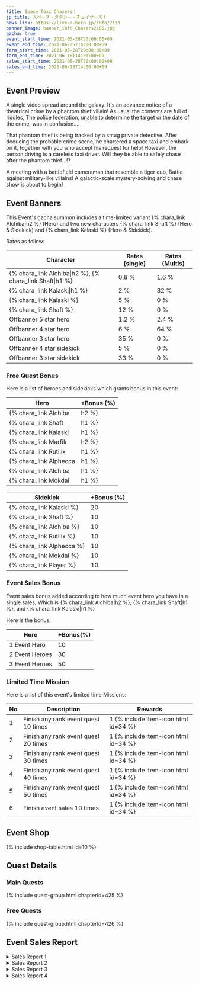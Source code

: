 ```yaml
---
title: Space Taxi Chasers！
jp_title: スペース・タクシー・チェイサーズ！
news_link: https://live-a-hero.jp/info/2133
banner_image: banner_info_Chasers2105.jpg
gacha: true
event_start_time: 2021-05-28T20:00:00+09
event_end_time: 2021-06-25T14:00:00+09
farm_start_time: 2021-05-28T20:00:00+09
farm_end_time: 2021-06-18T14:00:00+09
sales_start_time: 2021-05-28T20:00:00+09
sales_end_time: 2021-06-18T14:00:00+09
---
```


## Event Preview

A single video spread around the galaxy.
It's an advance notice of a theatrical crime by a phantom thief villain!
As usual the contents are full of riddles,
The police federation, unable to determine the target or the date of the crime, was in confusion….

That phantom thief is being tracked by a smug private detective.
After deducing the probable crime scene, he chartered a space taxi and embark on it,
together with you who accept his request for help!
However, the person driving is a careless taxi driver.
Will they be able to safely chase after the phantom thief…!?

A meeting with a battlefield cameraman that resemble a tiger cub, 
Battle against military-like villains!
A galactic-scale mystery-solving and chase show is about to begin!

## Event Banners

This Event's gacha summon includes a time-limited variant {% chara_link Alchiba|h2 %} (Hero) and two new characters {% chara_link Shaft %} (Hero & Sidekick) and {% chara_link Kalaski %} (Hero & Sidekick).

Rates as follow:

| Character                                                | Rates (single) | Rates (Multis) |
|----------------------------------------------------------|----------------|----------------|
| {% chara_link Alchiba\|h2 %}, {% chara_link Shaft\|h1 %} | 0.8 %            | 1.6 %            |
| {% chara_link Kalaski\|h1 %}                             | 2 %              | 32 %             |
| {% chara_link Kalaski %}                                 | 5 %              | 0 %             |
| {% chara_link Shaft %}                                   | 12 %             | 0 %             |
| Offbanner 5 star hero                                    | 1.2 %            | 2.4 %            |
| Offbanner 4 star hero                                    | 6 %              | 64 %             |
| Offbanner 3 star hero                                    | 35 %             | 0 %              |
| Offbanner 4 star sidekick                                | 5 %              | 0 %              |
| Offbanner 3 star sidekick                                | 33 %             | 0 %              |

### Free Quest Bonus

Here is a list of heroes and sidekicks which grants bonus in this event:

| Hero | +Bonus (%)|
|------------|--------------|
| {% chara_link Alchiba|h2 %} | 40 |
| {% chara_link Shaft|h1 %}  | 40 |
| {% chara_link Kalaski|h1 %}  | 30 |
| {% chara_link Marfik|h2 %} | 20 |
| {% chara_link Rutilix|h1 %}  | 20 |
| {% chara_link Alphecca|h1 %} | 10 | 
| {% chara_link Alchiba|h1 %} | 10 | 
| {% chara_link Mokdai|h1 %} | 10 | 

| Sidekick | +Bonus (%) |
|-------------|---------------|
| {% chara_link Kalaski %} | 20 | 
| {% chara_link Shaft %}  | 10 | 
| {% chara_link Alchiba %}  | 10 | 
| {% chara_link Rutilix %} | 10 | 
| {% chara_link Alphecca %} | 10 | 
| {% chara_link Mokdai %} | 10 | 
| {% chara_link Player %} | 10 | 

### Event Sales Bonus

Event sales bonus added according to how much event hero you have in a single sales, Which is
{% chara_link Alchiba|h2 %}, {% chara_link Shaft|h1 %}, and {% chara_link Kalaski|h1 %}  

Here is the bonus:

| Hero   | +Bonus(%) |
|--------|-----------|
| 1 Event Hero   |     10    |
| 2 Event Heroes |     30    |
| 3 Event Heroes |     50    |

### Limited Time Mission

Here is a list of this event's limited time Missions:

| No  | Description      | Rewards      |
|----|-----------------------------------------------------------|----------------|
| 1  | Finish any rank event quest 10 times | 1 {% include item-icon.html id=34 %}    |
| 2  | Finish any rank event quest 20 times | 1 {% include item-icon.html id=34 %}    |
| 3  | Finish any rank event quest 30 times | 1 {% include item-icon.html id=34 %}    |
| 4  | Finish any rank event quest 40 times | 1 {% include item-icon.html id=34 %}    |
| 5  | Finish any rank event quest 50 times | 1 {% include item-icon.html id=34 %}    |
| 6  | Finish event sales 10 times | 1 {% include item-icon.html id=34 %}    |

## Event Shop

{% include shop-table.html id=10 %}

## Quest Details

### Main Quests

{% include quest-group.html chapterId=425 %}

### Free Quests

{% include quest-group.html chapterId=426 %}

## Event Sales Report

<details><summary>Sales Report 1</summary>
<p>戦争の爪痕が残る街を探索する <code>character0</code> 。<br>砕かれた建材が散らばる悪路を歩いていると、<br>ふと足下に何かが落ちていることに気づく。<br><br>果物の残骸と、散らされた花束。<br>それらは転々と、路傍の建物の裏へと、<br>まるで誘導するかのように続いている。<br><br> <code>character0</code> は、建物の裏をのぞく。<br>そこにあったのは、墓標のような石版 だった。<br>名前と短すぎる生年・没年の情報が刻まれている。<br>どうやら、戦争で亡くなった子供の墓のようだ。<br><br>野生動物が荒らしたのか、散らかされた墓を<br>哀れに思った <code>character0</code> は、時計を確認する。<br><br> <code>character0</code> は、墓の周囲を掃除し、<br>摘んできた花と果実を供え、手を合わせた。<br>もうこの子供のような存在が、<br>これ以上増えることが無いよう、祈りながら……
</p>
</details>

<details><summary>Sales Report 2</summary>
<p> <code>character0</code> たちの元に、<br>新たな犯行予告の情報が届く。<br>それは、巷を騒がせるあのヴィランの<br>模倣犯が配信したものだった。<br><br>詩的で難解なのを通り越して、<br>意味不明な内容に頭をひねる <code>character0</code> 。<br> しかし、動画を見返していた <code>character1</code> は、<br>何かが分かったようにガタンと席を立ち、<br>饒舌に自分の推理を 語り出した。<br><br>あまりに荒唐無稽な内容に解釈。<br> <code>character0</code> はそのバカバカしさに苦笑する。<br>しかし 、推理が合っているとしたら<br>犯行時間は目前。ひとまず、現場に急行。<br><br> <code>character1</code> の推理通りに現れて 、<br>あっけなく逮捕されるヴィラン。<br> <code>character1</code> は満足そうにしているが、<br> <code>character0</code> は釈然としない顔で眺めていた。
</p>
</details>

<details><summary>Sales Report 3</summary>
<p>泥棒のヴィランは、バイクに跨がり逃走した。<br>それを追うことにした<br> <code>character0</code> と <code>character1</code> 。<br>しかし使える乗り物は、なんと２人用自転車だけ…。<br>こんなので追いつけるわけが無い<br>と言う <code>character0</code> 。<br><br>しかし、為せば成ると豪語する <code>character1</code> 。<br>後ろに乗るよう促され、 <code>character0</code> が跨がると、<br> <code>character1</code> はものすごい勢いで<br>ペダルをこぎ始める。<br><br>自転車はぐんぐん加速し、犯人のバイクに追いついた。<br>驚愕する、 <code>character0</code> と犯人。<br> <code>character1</code> は、さらに気合いを入れて<br>スピードを上げ、バイクの前に滑り込む。<br>びっくりした犯人は自転車を避けようとして<br>バイクごと横滑りし、地面を転がった。<br><br>決死の追跡劇の結果、逮捕される犯人。<br>そんな馬鹿な…と繰り返す犯人がパトカーに連行される。<br> <code>character1</code> の脚力に恐ろしさを<br>感じずにはいられない <code>character0</code> だった。
</p>
</details>

<details><summary>Sales Report 4</summary>
<p>怪盗ヴィランの犯行予告があった現場を、<br>手分けして警備にあたる <code>character0</code> たち。<br>予告された時間は目前、現場に緊張が走る。<br><br>先刻から <code>character2</code> との連絡が<br>途絶えていることが気に掛かる <code>character1</code> 。<br> <code>character2</code> の担当場所に向かうと、<br>そこには身ぐるみを剥がされ、<br>眠らされた <code>character2</code> の姿が。<br><br>ほぼ同時刻、 <code>character3</code> の目の前に<br> <code>character2</code> が現れる。<br>なぜ突然こっちにきたのかと<br>尋ねる <code>character3</code> の背後から、<br>そいつは偽物だと叫ぶ <code>character0</code> の声。<br> <code>character0</code> には、 <code>character1</code> からの連絡が<br>届いていたのだった。<br><br>間一髪で犯人を確保できた一行。<br>事件を未然に防ぐことに成功したが、<br>裸で眠り続ける <code>character2</code> をどうするか……<br>それだけが、問題として残った。
</p>
</details>
